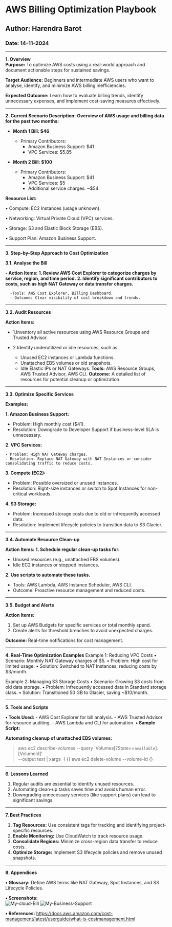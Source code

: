 # **AWS Billing Optimization Playbook**

## **Author: Harendra Barot**
### **Date: 14-11-2024**
________________________________________
**1. Overview	
Purpose:**
To optimize AWS costs using a real-world approach and document actionable steps for sustained savings.

**Target Audience:** 
Beginners and intermediate AWS users who want to analyse, identify, and minimize AWS billing inefficiencies.

**Expected Outcome:**
Learn how to evaluate billing trends, identify unnecessary expenses, and implement cost-saving measures effectively.
________________________________________
**2. Current Scenario
Description:**
**Overview of AWS usage and billing data for the past two months:**

-	**Month 1 Bill: $46**
      -	Primary Contributors:
        - Amazon Business Support: $41
        - VPC Services: $5.85
    	
-	**Month 2 Bill: $100**  
      -	Primary Contributors:	
        - Amazon Business Support: $41
        - VPC Services: $5
        - Additional service charges: ~$54
  
**Resource List:**

•	Compute: EC2 Instances (usage unknown).

•	Networking: Virtual Private Cloud (VPC) services.

•	Storage: S3 and Elastic Block Storage (EBS).

•	Support Plan: Amazon Business Support.
________________________________________

**3. Step-by-Step Approach to Cost Optimization** 

**3.1. Analyse the Bill**

**- Action Items:**
      **1.	Review AWS Cost Explorer to categorize charges by service, region, and time period.**
      **2.  Identify significant contributors to costs, such as high NAT Gateway or data transfer charges.**
      
      -Tools: AWS Cost Explorer, Billing Dashboard.
      - Outcome: Clear visibility of cost breakdown and trends.
________________________________________
**3.2. Audit Resources**

**Action Items:**

   - 1.Inventory all active resources using AWS Resource Groups and Trusted Advisor.
   - 2.Identify underutilized or idle resources, such as:
     
      -	Unused EC2 instances or Lambda functions.
      -	Unattached EBS volumes or old snapshots.
      -	Idle Elastic IPs or NAT Gateways.
**Tools:** AWS Resource Groups, AWS Trusted Advisor, AWS CLI.
**Outcome:** A detailed list of resources for potential cleanup or optimization.
________________________________________
**3.3. Optimize Specific Services**

**Examples:**

**1.	Amazon Business Support:** 

   - Problem: High monthly cost ($41).
   - Resolution: Downgrade to Developer Support if business-level SLA is unnecessary.
   	
**2.	VPC Services:**

    - Problem: High NAT Gateway charges.
    - Resolution: Replace NAT Gateway with NAT Instances or consider consolidating traffic to reduce costs.
      	
**3.	Compute (EC2):** 

   - Problem: Possible oversized or unused instances.
   - Resolution: Right-size instances or switch to Spot Instances for non-critical workloads.
   
**4.	S3 Storage:**

  - Problem: Increased storage costs due to old or infrequently accessed data.
  - Resolution: Implement lifecycle policies to transition data to S3 Glacier.
________________________________________
**3.4. Automate Resource Clean-up**

**Action Items:** 
**1.	Schedule regular clean-up tasks for:**
   -	Unused resources (e.g., unattached EBS volumes).
   -	Idle EC2 instances or stopped instances.
     
**2.	Use scripts to automate these tasks.**
  - Tools: AWS Lambda, AWS Instance Scheduler, AWS CLI.
  - Outcome: Proactive resource management and reduced costs.
________________________________________
**3.5. Budget and Alerts**

**Action Items:**
  1.	Set up AWS Budgets for specific services or total monthly spend.
  2.	Create alerts for threshold breaches to avoid unexpected charges.
     
**Outcome:** Real-time notifications for cost management.
________________________________________
**4. Real-Time Optimization Examples**
Example 1: Reducing VPC Costs
•	Scenario: Monthly NAT Gateway charges of $5.
•	Problem: High cost for limited usage.
•	Solution: Switched to NAT Instances, reducing costs by $3/month.

Example 2: Managing S3 Storage Costs
•	Scenario: Growing S3 costs from old data storage.
•	Problem: Infrequently accessed data in Standard storage class.
•	Solution: Transitioned 50 GB to Glacier, saving ~$10/month.
________________________________________
**5. Tools and Scripts**

**•	Tools Used:** 
    -	AWS Cost Explorer for bill analysis.
    -	AWS Trusted Advisor for resource auditing.
    -	AWS Lambda and CLI for automation.
**•	Sample Script:**

**Automating cleanup of unattached EBS volumes:**

> aws ec2 describe-volumes --query 'Volumes[?State==`available`].[VolumeId]' \
> --output text | xargs -I {} aws ec2 delete-volume --volume-id {} 
________________________________________
**6. Lessons Learned** 

1.	Regular audits are essential to identify unused resources.
2.	Automating clean-up tasks saves time and avoids human error.
3.	Downgrading unnecessary services (like support plans) can lead to significant savings.
________________________________________
**7. Best Practices** 

1.	**Tag Resources:** Use consistent tags for tracking and identifying project-specific resources.
2.	**Enable Monitoring:** Use CloudWatch to track resource usage.
3.	**Consolidate Regions:** Minimize cross-region data transfer to reduce costs.
4.	**Optimize Storage:** Implement S3 lifecycle policies and remove unused snapshots.
________________________________________
**8. Appendices**

**•	Glossary:** Define AWS terms like NAT Gateway, Spot Instances, and S3 Lifecycle Policies.


**•	Screenshots:**  
	 ![My-cloud-Bill](https://github.com/user-attachments/assets/443c9476-07f5-42da-a9be-769a45db032c)
  ![My-Business-Support](https://github.com/user-attachments/assets/45fb6aa8-432f-4bcf-8ae3-10efefb6889b)

**•	References:** https://docs.aws.amazon.com/cost-management/latest/userguide/what-is-costmanagement.html

